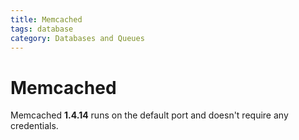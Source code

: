 ```yaml
---
title: Memcached
tags: database
category: Databases and Queues
---
```


# Memcached

Memcached **1.4.14** runs on the default port and doesn't require any credentials.
